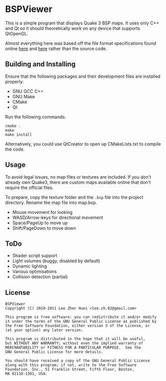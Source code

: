 # BSPViewer
This is a simple program that displays Quake 3 BSP maps. It uses only C++ and Qt so it should theoretically work on any device that supports QtOpenGL.

Almost everything here was based off the file format specifications found online [here](http://www.mralligator.com/q3/) and [here](http://graphics.cs.brown.edu/games/quake/quake3.html) rather than the source code.

## Building and Installing

Ensure that the following packages and their development files are installed properly:

  * GNU GCC C++
  * GNU Make
  * CMake
  * Qt

Run the following commands:

    cmake .
    make
    make install

Alternatively, you could use QtCreator to open up CMakeLists.txt to compile the code.

## Usage
To avoid legal issues, no map files or textures are included. If you don't already own Quake3, there are custom maps available online that don't require the official files.

To prepare, copy the texture folder and the `.bsp` file into the project directory. Rename the map file into map.bsp.

  * Mouse movement for looking
  * WASD/Arrow-keys for directional movement
  * Space/PageUp to move up
  * Shift/PageDown to move down
  
## ToDo
  * Shader script support
  * Light volumes (buggy, disabled by default)
  * Dynamic lighting
  * Various optimisations
  * Collision detection (partial)

## License

    BSPViewer
    Copyright (C) 2010-2011 Lee Zher Huei <lee.zh.92@gmail.com>
    
    This program is free software: you can redistribute it and/or modify
    it under the terms of the GNU General Public License as published by
    the Free Software Foundation, either version 3 of the License, or
    (at your option) any later version.
    
    This program is distributed in the hope that it will be useful,
    but WITHOUT ANY WARRANTY; without even the implied warranty of
    MERCHANTABILITY or FITNESS FOR A PARTICULAR PURPOSE.  See the
    GNU General Public License for more details.
    
    You should have received a copy of the GNU General Public License
    along with this program; if not, write to the Free Software
    Foundation, Inc., 51 Franklin Street, Fifth Floor, Boston,
    MA 02110-1301, USA.

